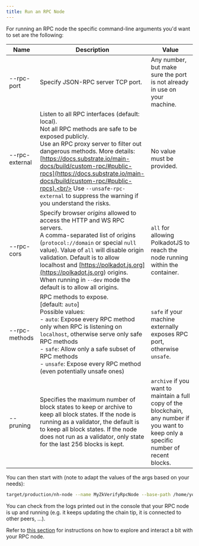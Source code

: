 ```yaml
---
title: Run an RPC Node
---
```


For running an RPC node the specific command-line arguments you'd want to set are the following:

| Name            | Description                                                                                                                                                                                                 | Value                                                                     |
| -------------   | ----------------------------------------------------------------------------------------------------------------------------------------------------------------------------------------------------------- | ------------------------------------------------------------------------- |
| --rpc-port      | Specify JSON-RPC server TCP port.                                                                                                                                                                           | Any number, but make sure the port is not already in use on your machine. |
| --rpc-external  | Listen to all RPC interfaces (default: local).<br/> Not all RPC methods are safe to be exposed publicly.<br/> Use an RPC proxy server to filter out dangerous methods. More details: [https://docs.substrate.io/main-docs/build/custom-rpc/#public-rpcs](https://docs.substrate.io/main-docs/build/custom-rpc/#public-rpcs).<br/> Use `--unsafe-rpc-external` to suppress the warning if you understand the risks. | No value must be provided. |
| --rpc-cors      | Specify browser *origins* allowed to access the HTTP and WS RPC servers.<br/> A comma-separated list of origins (`protocol://domain` or special `null` value). Value of `all` will disable origin validation. Default is to allow localhost and [https://polkadot.js.org](<https://polkadot.js.org>) origins. When running in `--dev` mode the default is to allow all origins. | `all` for allowing PolkadotJS to reach the node running within the container. |
| --rpc-methods   | RPC methods to expose. <br/> [default: `auto`]<br/> Possible values:<br/> - `auto`: Expose every RPC method only when RPC is listening on `localhost`, otherwise serve only safe RPC methods<br/> - `safe`: Allow only a safe subset of RPC methods<br/> - `unsafe`: Expose every RPC method (even potentially unsafe ones) | `safe` if your machine externally exposes RPC port, otherwise `unsafe`. |
| --pruning       | Specifies the maximum number of block states to keep or archive to keep all block states. If the node is running as a validator, the default is to keep all block states. If the node does not run as a validator, only state for the last 256 blocks is kept. | `archive` if you want to maintain a full copy of the blockchain, any number if you want to keep only a specific number of recent blocks. |

You can then start with (note to adapt the values of the args based on your needs):

```bash
target/production/nh-node --name MyZkVerifyRpcNode --base-path /home/your_user/rpc_node_data --chain test --port 30555 --rpc-port 9944 --rpc-external --rpc-cors all --rpc-methods safe --pruning archive
```

You can check from the logs printed out in the console that your RPC node is up and running (e.g. it keeps updating the chain tip, it is connected to other peers, ...).

Refer to [this section](../03-run_using_docker/02-run-rpc-node.md#explore-and-interact-with-the-node) for instructions on how to explore and interact a bit with your RPC node.
